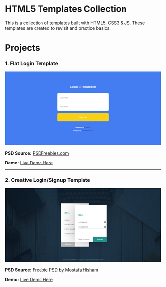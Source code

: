 # HTML5 Templates Collection
This is a collection of templates built with HTML5, CSS3 &amp; JS. These templates are created to revisit and practice basics.

# Projects

### 1. Flat Login Template

![Flat Login Template](https://raw.githubusercontent.com/mimukit/html5-templates-collection/master/screenshots/1-flat-login-template.png "Flat Login Template")

**PSD Source:** [PSDFreebies.com](https://psdfreebies.com/psd/4-flat-style-login-screens-psd/ "PSDFreebies.com")

**Demo:** [Live Demo Here](https://projects.netlify.com/1-flat-login-template/ "Live Demo Here")

------------

### 2. Creative Login/Signup Template

![Creative Login/Signup Template](https://raw.githubusercontent.com/mimukit/html5-templates-collection/master/screenshots/2-creative-login-signup-template.png "Creative Login/Signup Template")

**PSD Source:** [Freebie PSD by Mostafa Hisham](https://dribbble.com/shots/2448598-Login-Form/ "Freebie PSD by Mostafa Hisham")

**Demo:** [Live Demo Here](https://projects.netlify.com/2-creative-login-signup-template/ "Live Demo Here")
